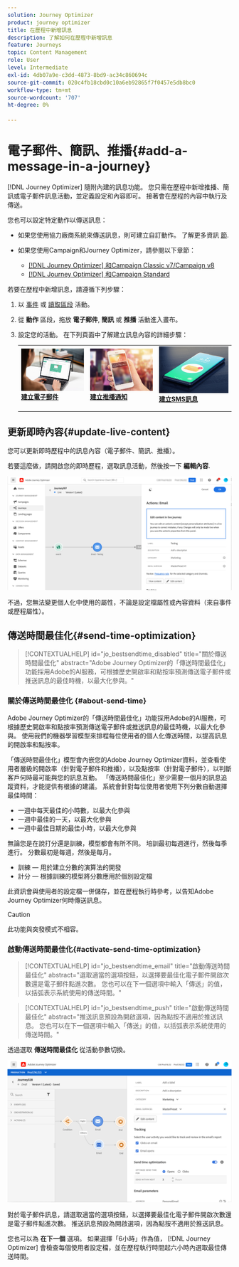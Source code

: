 ```yaml
---
solution: Journey Optimizer
product: journey optimizer
title: 在歷程中新增訊息
description: 了解如何在歷程中新增訊息
feature: Journeys
topic: Content Management
role: User
level: Intermediate
exl-id: 4db07a9e-c3dd-4873-8bd9-ac34c860694c
source-git-commit: 020c4fb18cbd0c10a6eb92865f7f0457e5db8bc0
workflow-type: tm+mt
source-wordcount: '707'
ht-degree: 0%

---
```


# 電子郵件、簡訊、推播{#add-a-message-in-a-journey}

[!DNL Journey Optimizer] 隨附內建的訊息功能。 您只需在歷程中新增推播、簡訊或電子郵件訊息活動，並定義設定和內容即可。 接著會在歷程的內容中執行及傳送。

您也可以設定特定動作以傳送訊息：

* 如果您使用協力廠商系統來傳送訊息，則可建立自訂動作。 了解更多資訊 [節](../action/action.md).

* 如果您使用Campaign和Journey Optimizer，請參閱以下章節：

   * [[!DNL Journey Optimizer] 和Campaign Classic v7/Campaign v8](../action/acc-action.md)
   * [[!DNL Journey Optimizer] 和Campaign Standard](../action/acs-action.md)

若要在歷程中新增訊息，請遵循下列步驟：

1. 以 [事件](general-events.md) 或 [讀取區段](read-segment.md) 活動。

1. 從 **動作** 區段，拖放 **電子郵件**, **簡訊** 或 **推播** 活動進入畫布。

1. 設定您的活動。 在下列頁面中了解建立訊息內容的詳細步驟：

   <table style="table-layout:fixed">
   <tr style="border: 0;">
   <td>
   <a href="../email/create-email.md">
   <img alt="銷售機會" src="../assets/do-not-localize/email.jpg">
   </a>
   <div><a href="../email/create-email.md"><strong>建立電子郵件</strong>
   </div>
   <p>
   </td>
   <td>
   <a href="../push/create-push.md">
   <img alt="不頻繁" src="../assets/do-not-localize/push.jpg">
   </a>
   <div>
   <a href="../push/create-push.md"><strong>建立推播通知<strong></a>
   </div>
   <p>
   </td>
   <td>
   <a href="../sms/create-sms.md">
   <img alt="驗證" src="../assets/do-not-localize/sms.jpg">
   </a>
   <div>
   <a href="../sms/create-sms.md"><strong>建立SMS訊息</strong></a>
   </div>
   <p>
   </td>
   </tr>
   </table>

## 更新即時內容{#update-live-content}

您可以更新即時歷程中的訊息內容（電子郵件、簡訊、推播）。

若要這麼做，請開啟您的即時歷程，選取訊息活動，然後按一下 **編輯內容**.

![](assets/add-a-message2.png)

不過，您無法變更個人化中使用的屬性，不論是設定檔屬性或內容資料（來自事件或歷程屬性）。

## 傳送時間最佳化{#send-time-optimization}

>[!CONTEXTUALHELP]
>id="jo_bestsendtime_disabled"
>title="關於傳送時間最佳化"
>abstract="Adobe Journey Optimizer的「傳送時間最佳化」功能採用Adobe的AI服務，可根據歷史開啟率和點按率預測傳送電子郵件或推送訊息的最佳時機，以最大化參與。"

### 關於傳送時間最佳化 {#about-send-time}

Adobe Journey Optimizer的「傳送時間最佳化」功能採用Adobe的AI服務，可根據歷史開啟率和點按率預測傳送電子郵件或推送訊息的最佳時機，以最大化參與。 使用我們的機器學習模型來排程每位使用者的個人化傳送時間，以提高訊息的開啟率和點按率。

「傳送時間最佳化」模型會內嵌您的Adobe Journey Optimizer資料，並查看使用者層級的開啟率（針對電子郵件和推播），以及點按率（針對電子郵件），以判斷客戶何時最可能與您的訊息互動。 「傳送時間最佳化」至少需要一個月的訊息追蹤資料，才能提供有根據的建議。 系統會針對每位使用者使用下列分數自動選擇最佳時間：

* 一週中每天最佳的小時數，以最大化參與
* 一週中最佳的一天，以最大化參與
* 一週中最佳日期的最佳小時，以最大化參與

無論您是在說打分還是訓練，模型都會有所不同。 培訓最初每週進行，然後每季進行。 分數最初是每週，然後是每月。

* 訓練 — 用於建立分數的演算法的開發
* 計分 — 根據訓練的模型將分數應用於個別設定檔

此資訊會與使用者的設定檔一併儲存，並在歷程執行時參考，以告知Adobe Journey Optimizer何時傳送訊息。

>[!CAUTION]
>
>此功能與突發模式不相容。

### 啟動傳送時間最佳化{#activate-send-time-optimization}

>[!CONTEXTUALHELP]
>id="jo_bestsendtime_email"
>title="啟動傳送時間最佳化"
>abstract="選取適當的選項按鈕，以選擇要最佳化電子郵件開啟次數還是電子郵件點進次數。 您也可以在下一個選項中輸入「傳送」的值，以括弧表示系統使用的傳送時間。"

>[!CONTEXTUALHELP]
>id="jo_bestsendtime_push"
>title="啟動傳送時間最佳化"
>abstract="推送訊息預設為開啟選項，因為點按不適用於推送訊息。 您也可以在下一個選項中輸入「傳送」的值，以括弧表示系統使用的傳送時間。"

透過選取 **傳送時間最佳化** 從活動參數切換。

![](../building-journeys/assets/jo-message5.png)

對於電子郵件訊息，請選取適當的選項按鈕，以選擇要最佳化電子郵件開啟次數還是電子郵件點進次數。 推送訊息預設為開啟選項，因為點按不適用於推送訊息。

您也可以為 **在下一個** 選項。 如果選擇「6小時」作為值， [!DNL Journey Optimizer] 會檢查每個使用者設定檔，並在歷程執行時間起六小時內選取最佳傳送時間。
